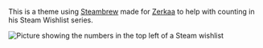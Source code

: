 This is a theme using [Steambrew](https://steambrew.app/) made for [Zerkaa](https://www.youtube.com/@ZerkaaPlays) to help with counting in his Steam Wishlist series.




![Picture showing the numbers in the top left of a Steam wishlist](https://i.imgur.com/4FiaBPL.png)
